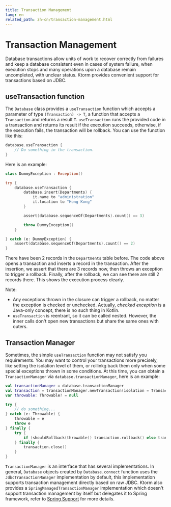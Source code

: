 ```yaml
---
title: Transaction Management
lang: en
related_path: zh-cn/transaction-management.html
---
```


# Transaction Management

Database transactions allow units of work to recover correctly from failures and keep a database consistent even in cases of system failure, when execution stops and many operations upon a database remain uncompleted, with unclear status. Ktorm provides convenient support for transactions based on JDBC.

## useTransaction function

The `Database` class provides a `useTransaction` function which accepts a parameter of type `(Transaction) -> T`, a function that accepts a `Transaction` and returns a result `T`. `useTransaction` runs the provided code in a transaction and returns its result if the execution succeeds, otherwise, if the execution fails, the transaction will be rollback. You can use the function like this: 

```kotlin
database.useTransaction { 
    // Do something in the transaction. 
}
```

Here is an example: 

```kotlin
class DummyException : Exception()

try {
    database.useTransaction {
        database.insert(Departments) {
            it.name to "administration"
            it.location to "Hong Kong"
        }

        assert(database.sequenceOf(Departments).count() == 3)

        throw DummyException()
    }

} catch (e: DummyException) {
    assert(database.sequenceOf(Departments).count() == 2)
}
```

There have been 2 records in the `Departments` table before. The code above opens a transaction and inserts a record in the transaction. After the insertion, we assert that there are 3 records now, then throws an exception to trigger a rollback. Finally, after the rollback, we can see there are still 2 records there. This shows the execution process clearly. 

Note: 

- Any exceptions thrown in the closure can trigger a rollback, no matter the exception is checked or unchecked. Actually, *checked exception* is a Java-only concept, there is no such thing in Kotlin. 
- `useTransaction` is reentrant, so it can be called nested. However, the inner calls don't open new transactions but share the same ones with outers. 

## Transaction Manager

Sometimes, the simple `useTransaction` function may not satisfy you requirements. You may want to control your transactions more precisely, like setting the isolation level of them, or rollinkg back them only when some special exceptions thrown in some conditions. At this time, you can obtain a `TransactionManager` via `database.transactionManager`, here is an example: 

```kotlin
val transactionManager = database.transactionManager
val transaction = transactionManager.newTransaction(isolation = TransactionIsolation.READ_COMMITTED)
var throwable: Throwable? = null

try {
    // do something...
} catch (e: Throwable) {
    throwable = e
    throw e
} finally {
    try {
        if (shouldRollback(throwable)) transaction.rollback() else transaction.commit()
    } finally {
        transaction.close()
    }
}
```

`TransactionManager` is an interface that has several implementations. In general, `Database` objects created by `Database.connect` function uses the `JdbcTransactionManager` implementation by default, this implementation supports transaction management directly based on raw JDBC. Ktorm also provides a `SpringManagedTransactionManager` implementation which doesn't support transaction management by itself but delegates it to Spring framework, refer to [Spring Support](./spring-support.html) for more details. 

